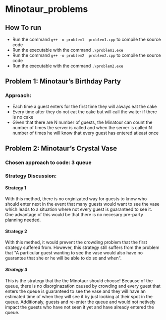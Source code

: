 # Minotaur_problems

## How To run
- Run the command ``` g++ -o problem1  problem1.cpp ``` to compile the source code
- Run the executable with the command ``` .\problem1.exe ```
- Run the command ``` g++ -o problem2  problem2.cpp ``` to compile the source code
- Run the executable with the command ``` .\problem2.exe ```

## Problem 1: Minotaur’s Birthday Party 
### Approach: 
- Each time a guest enters for the first time they will always eat the cake
- Every time after they do not eat the cake but will call the waiter if there is no cake
- Given that there are N number of guests, the Minatour can count the number of times the server is called and when the server is called N number of times he will know that every guest has entered atleast once

## Problem 2: Minotaur’s Crystal Vase
### Chosen approach to code: 3 queue
### Strategy Discussion:
#### Strategy 1
With this method, there is no orginizated way for guests to know who should enter next in the event that many guests would want to see the vase which leads to a situation where not every guest is guaranteed to see it. One advantage of this would be that there is no necesary pre-party planning needed.
#### Strategy 2
With this methed, it would prevent the crowding problem that the first strategy suffered from. However, this strategy still suffers from the problem that "A particular guest wanting to see the vase would also have no guarantee that she or he will be able to do so and when".
#### *Strategy 3*
This is the strategy that the the Minotaur should choose! Because of the queue, there is no disorginazation caused by crowding and every guest that enters the queue is guaranteed to see the vase and they will have an estimated time of when they will see it by just looking at their spot in the queue. Additionaly, guests and re-enter the queue and would not netively impact the guests who have not seen it yet and have already entered the queue. 
